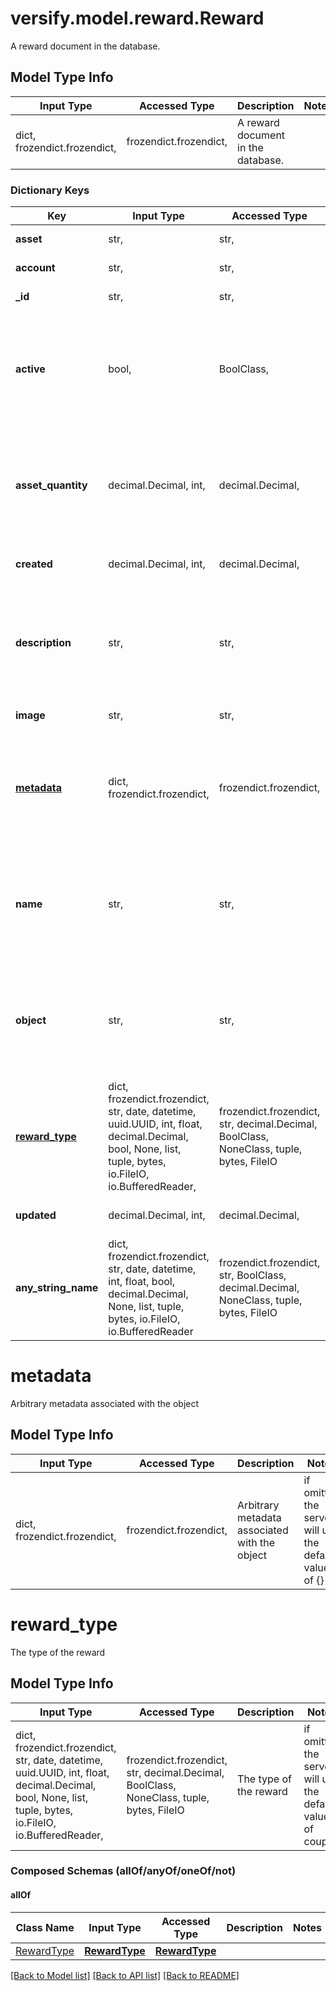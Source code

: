 # versify.model.reward.Reward

A reward document in the database.

## Model Type Info
Input Type | Accessed Type | Description | Notes
------------ | ------------- | ------------- | -------------
dict, frozendict.frozendict,  | frozendict.frozendict,  | A reward document in the database. | 

### Dictionary Keys
Key | Input Type | Accessed Type | Description | Notes
------------ | ------------- | ------------- | ------------- | -------------
**asset** | str,  | str,  | The asset the reward is for | 
**account** | str,  | str,  | The account the reward belongs to | 
**_id** | str,  | str,  | Unique identifier for the reward | [optional] 
**active** | bool,  | BoolClass,  | Whether the reward is active | [optional] if omitted the server will use the default value of True
**asset_quantity** | decimal.Decimal, int,  | decimal.Decimal,  | The quantity of the asset needed to redeem the reward | [optional] if omitted the server will use the default value of 1
**created** | decimal.Decimal, int,  | decimal.Decimal,  | The timestamp when the event was created | [optional] 
**description** | str,  | str,  | The description of the reward | [optional] if omitted the server will use the default value of ""
**image** | str,  | str,  | The image of the reward | [optional] 
**[metadata](#metadata)** | dict, frozendict.frozendict,  | frozendict.frozendict,  | Arbitrary metadata associated with the object | [optional] if omitted the server will use the default value of {}
**name** | str,  | str,  | The name of the reward. This is displayable to the customer. | [optional] if omitted the server will use the default value of "Reward"
**object** | str,  | str,  | The object type. Always \&quot;reward\&quot; | [optional] if omitted the server will use the default value of "reward"
**[reward_type](#reward_type)** | dict, frozendict.frozendict, str, date, datetime, uuid.UUID, int, float, decimal.Decimal, bool, None, list, tuple, bytes, io.FileIO, io.BufferedReader,  | frozendict.frozendict, str, decimal.Decimal, BoolClass, NoneClass, tuple, bytes, FileIO | The type of the reward | [optional] if omitted the server will use the default value of coupon
**updated** | decimal.Decimal, int,  | decimal.Decimal,  | The timestamp when the event was last updated | [optional] 
**any_string_name** | dict, frozendict.frozendict, str, date, datetime, int, float, bool, decimal.Decimal, None, list, tuple, bytes, io.FileIO, io.BufferedReader | frozendict.frozendict, str, BoolClass, decimal.Decimal, NoneClass, tuple, bytes, FileIO | any string name can be used but the value must be the correct type | [optional]

# metadata

Arbitrary metadata associated with the object

## Model Type Info
Input Type | Accessed Type | Description | Notes
------------ | ------------- | ------------- | -------------
dict, frozendict.frozendict,  | frozendict.frozendict,  | Arbitrary metadata associated with the object | if omitted the server will use the default value of {}

# reward_type

The type of the reward

## Model Type Info
Input Type | Accessed Type | Description | Notes
------------ | ------------- | ------------- | -------------
dict, frozendict.frozendict, str, date, datetime, uuid.UUID, int, float, decimal.Decimal, bool, None, list, tuple, bytes, io.FileIO, io.BufferedReader,  | frozendict.frozendict, str, decimal.Decimal, BoolClass, NoneClass, tuple, bytes, FileIO | The type of the reward | if omitted the server will use the default value of coupon

### Composed Schemas (allOf/anyOf/oneOf/not)
#### allOf
Class Name | Input Type | Accessed Type | Description | Notes
------------- | ------------- | ------------- | ------------- | -------------
[RewardType](RewardType.md) | [**RewardType**](RewardType.md) | [**RewardType**](RewardType.md) |  | 

[[Back to Model list]](../../README.md#documentation-for-models) [[Back to API list]](../../README.md#documentation-for-api-endpoints) [[Back to README]](../../README.md)

